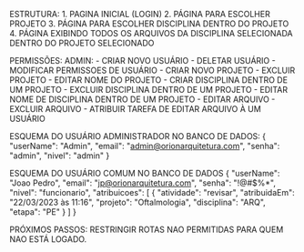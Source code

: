 ESTRUTURA:
    1. PAGINA INICIAL (LOGIN)
    2. PÁGINA PARA ESCOLHER PROJETO
    3. PÁGINA PARA ESCOLHER DISCIPLINA DENTRO DO PROJETO
    4. PÁGINA EXIBINDO TODOS OS ARQUIVOS DA DISCIPLINA SELECIONADA DENTRO DO PROJETO SELECIONADO

PERMISSÕES:
    ADMIN: 
        - CRIAR NOVO USUÁRIO 
        - DELETAR USUÁRIO 
        - MODIFICAR PERMISSOES DE USUÁRIO 
        - CRIAR NOVO PROJETO - EXCLUIR PROJETO 
        - EDITAR NOME DO PROJETO 
        - CRIAR DISCIPLINA DENTRO DE UM PROJETO 
        - EXCLUIR DISCIPLINA DENTRO DE UM PROJETO 
        - EDITAR NOME DE DISCIPLINA DENTRO DE UM PROJETO 
        - EDITAR ARQUIVO 
        - EXCLUIR ARQUIVO 
        - ATRIBUIR TAREFA DE EDITAR ARQUIVO À UM USUÁRIO

ESQUEMA DO USUÁRIO ADMINISTRADOR NO BANCO DE DADOS:
    {
        "userName": "Admin",
        "email": "admin@orionarquitetura.com",
        "senha": "admin",
        "nivel": "admin"
    }

ESQUEMA DO USUÁRIO COMUM NO BANCO DE DADOS
    {
        "userName": "Joao Pedro",
        "email": "jp@orionarquitetura.com",
        "senha": "!@#$%*",
        "nivel": "funcionario",
        "atribuicoes": [
            {
                "atividade": "revisar",
                "atribuidaEm": "22/03/2023 às 11:16",
                "projeto": "Oftalmologia",
                "disciplina": "ARQ",
                "etapa": "PE"
            }
        ]
    }

PRÓXIMOS PASSOS:
    RESTRINGIR ROTAS NAO PERMITIDAS PARA QUEM NAO ESTÁ LOGADO.
    